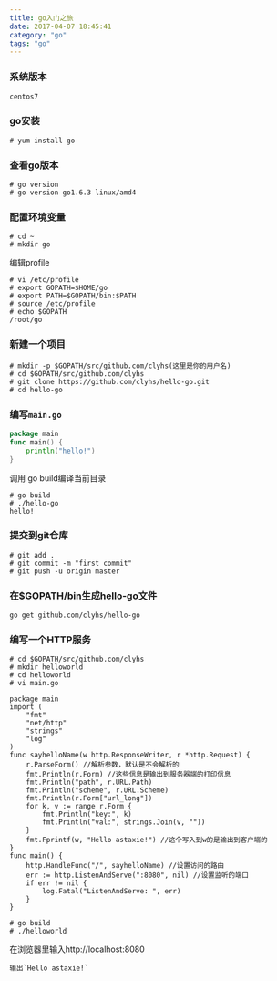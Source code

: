 ```yaml
---
title: go入门之旅
date: 2017-04-07 18:45:41
category: "go"
tags: "go"
---
```

### 系统版本
```
centos7
```
### go安装
```
# yum install go
```
### 查看go版本
```
# go version
# go version go1.6.3 linux/amd4
```
### 配置环境变量
```
# cd ~
# mkdir go
```
编辑profile

```
# vi /etc/profile
# export GOPATH=$HOME/go
# export PATH=$GOPATH/bin:$PATH
# source /etc/profile
# echo $GOPATH
/root/go 
```
### 新建一个项目
```
# mkdir -p $GOPATH/src/github.com/clyhs(这里是你的用户名)
# cd $GOPATH/src/github.com/clyhs
# git clone https://github.com/clyhs/hello-go.git
# cd hello-go
```
### 编写`main.go`
~~~go
package main
func main() {
    println("hello!")
}
~~~
调用 go build编译当前目录
```
# go build
# ./hello-go
hello!
```
### 提交到git仓库
```
# git add .
# git commit -m "first commit"
# git push -u origin master
```
### 在$GOPATH/bin生成hello-go文件
```
go get github.com/clyhs/hello-go
```
### 编写一个HTTP服务
```
# cd $GOPATH/src/github.com/clyhs
# mkdir helloworld
# cd helloworld
# vi main.go

package main
import (
    "fmt"
    "net/http"
    "strings"
    "log"
)
func sayhelloName(w http.ResponseWriter, r *http.Request) {
    r.ParseForm() //解析参数，默认是不会解析的
    fmt.Println(r.Form) //这些信息是输出到服务器端的打印信息
    fmt.Println("path", r.URL.Path)
    fmt.Println("scheme", r.URL.Scheme)
    fmt.Println(r.Form["url_long"])
    for k, v := range r.Form {
        fmt.Println("key:", k)
        fmt.Println("val:", strings.Join(v, ""))
    }
    fmt.Fprintf(w, "Hello astaxie!") //这个写入到w的是输出到客户端的
}
func main() {
    http.HandleFunc("/", sayhelloName) //设置访问的路由
    err := http.ListenAndServe(":8080", nil) //设置监听的端口
    if err != nil {
        log.Fatal("ListenAndServe: ", err)
    }
}

# go build
# ./helloworld
```
在浏览器里输入http://localhost:8080
```
输出`Hello astaxie!`
```
